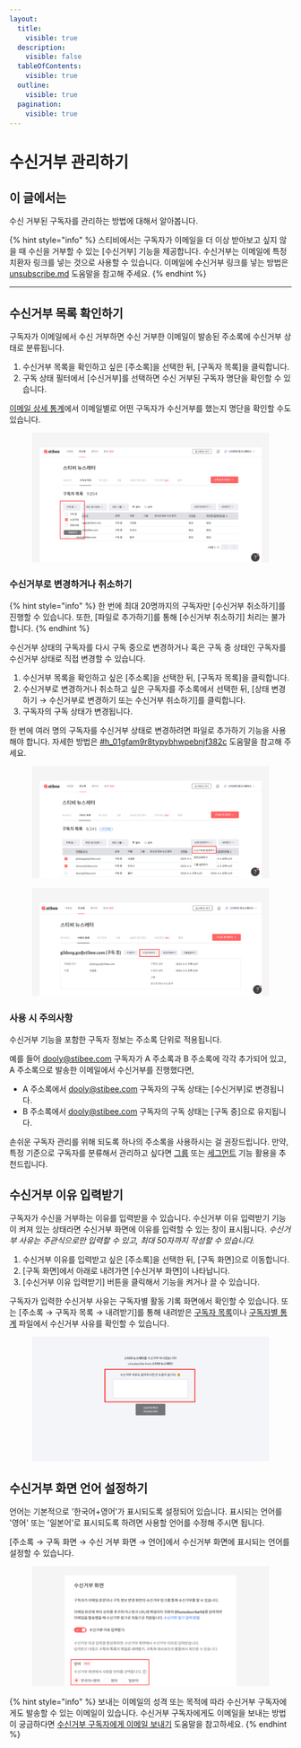 ```yaml
---
layout:
  title:
    visible: true
  description:
    visible: false
  tableOfContents:
    visible: true
  outline:
    visible: true
  pagination:
    visible: true
---
```


# 수신거부 관리하기

## 이 글에서는 <a href="#h_01hgacv5bwpkqwdremqhm44cwv" id="h_01hgacv5bwpkqwdremqhm44cwv"></a>

수신 거부된 구독자를 관리하는 방법에 대해서 알아봅니다.

{% hint style="info" %}
스티비에서는 구독자가 이메일을 더 이상 받아보고 싶지 않을 때 수신을 거부할 수 있는 \[수신거부] 기능을 제공합니다. 수신거부는 이메일에 특정 치환자 링크를 넣는 것으로 사용할 수 있습니다. 이메일에 수신거부 링크를 넣는 방법은 [unsubscribe.md](../../email/edit/unsubscribe.md "mention") 도움말을 참고해 주세요.
{% endhint %}

***

## 수신거부 목록 확인하기 <a href="#h_4854aebca7" id="h_4854aebca7"></a>

구독자가 이메일에서 수신 거부하면 수신 거부한 이메일이 발송된 주소록에 수신거부 상태로 분류됩니다.&#x20;

1. 수신거부 목록을 확인하고 싶은 \[주소록]을 선택한 뒤, \[구독자 목록]을 클릭합니다.
2. 구독 상태 필터에서 \[수신거부]를 선택하면 수신 거부된 구독자 명단을 확인할 수 있습니다.

[이메일 상세 통계](../../email/analytics/email-detailed-statistics.md)에서 이메일별로 어떤 구독자가 수신거부를 했는지 명단을 확인할 수도 있습니다.

<figure><img src="../../.gitbook/assets/수신거부 목록 조회.png" alt=""><figcaption></figcaption></figure>

### 수신거부로 변경하거나 취소하기 <a href="#h_744c2fd03e" id="h_744c2fd03e"></a>

{% hint style="info" %}
한 번에 최대 20명까지의 구독자만 \[수신거부 취소하기]를 진행할 수 있습니다. 또한, \[파일로 추가하기]를 통해 \[수신거부 취소하기] 처리는 불가합니다.
{% endhint %}

수신거부 상태의 구독자를 다시 구독 중으로 변경하거나 혹은 구독 중 상태인 구독자를 수신거부 상태로 직접 변경할 수 있습니다.

1. 수신거부 목록을 확인하고 싶은 \[주소록]을 선택한 뒤, \[구독자 목록]을 클릭합니다.
2. 수신거부로 변경하거나 취소하고 싶은 구독자를 주소록에서 선택한 뒤, \[상태 변경하기 → 수신거부로 변경하기 또는 수신거부 취소하기]를 클릭합니다.
3. 구독자의 구독 상태가 변경됩니다.

한 번에 여러 명의 구독자를 수신거부 상태로 변경하려면 파일로 추가하기 기능을 사용해야 합니다. 자세한 방법은 [#h\_01gfam9r8typybhwpebnjf382c](add.md#h_01gfam9r8typybhwpebnjf382c "mention") 도움말을 참고해 주세요.

<div><figure><img src="../../.gitbook/assets/수신거부로 변경하기_1.png" alt=""><figcaption></figcaption></figure> <figure><img src="../../.gitbook/assets/spaces_eAMHRdY4ATDXfWZWQs3p_uploads_c0i5DJlWmqm6QClSiFhN_수신거부로 변경하기_2.webp" alt=""><figcaption></figcaption></figure></div>

### 사용 시 주의사항 <a href="#h_744c2fd03e" id="h_744c2fd03e"></a>

수신거부 기능을 포함한 구독자 정보는 주소록 단위로 적용됩니다.

예를 들어 dooly@stibee.com 구독자가 A 주소록과 B 주소록에 각각 추가되어 있고, A 주소록으로 발송한 이메일에서 수신거부를 진행했다면,

* A 주소록에서 dooly@stibee.com 구독자의 구독 상태는 \[수신거부]로 변경됩니다.
* B 주소록에서 dooly@stibee.com 구독자의 구독 상태는 \[구독 중]으로 유지됩니다.

손쉬운 구독자 관리를 위해 되도록 하나의 주소록을 사용하시는 걸 권장드립니다. 만약, 특정 기준으로 구독자를 분류해서 관리하고 싶다면 [그룹](../classify-subscribers/how-to-use-groups.md) 또는 [세그먼트](../classify-subscribers/how-to-use-segment.md) 기능 활용을 추천드립니다.



## 수신거부 이유 입력받기 <a href="#h_50529e632a" id="h_50529e632a"></a>

구독자가 수신을 거부하는 이유를 입력받을 수 있습니다. 수신거부 이유 입력받기 기능이 켜져 있는 상태라면 수신거부 화면에 이유를 입력할 수 있는 창이 표시됩니다. _수신거부 사유는 주관식으로만 입력할 수 있고, 최대 50자까지 작성할 수 있습니다._

1. 수신거부 이유를 입력받고 싶은 \[주소록]을 선택한 뒤, \[구독 화면]으로 이동합니다.
2. \[구독 화면]에서 아래로 내려가면 \[수신거부 화면]이 나타납니다.
3. \[수신거부 이유 입력받기] 버튼을 클릭해서 기능을 켜거나 끌 수 있습니다.

구독자가 입력한 수신거부 사유는 구독자별 활동 기록 화면에서 확인할 수 있습니다. 또는 \[주소록 → 구독자 목록 → 내려받기]를 통해 내려받은 [구독자 목록](export-list.md)이나 [구독자별 통계](../check-subscriber-statistics/export.md) 파일에서 수신거부 사유를 확인할 수 있습니다.

<figure><img src="../../.gitbook/assets/2 (6).png" alt=""><figcaption></figcaption></figure>



## 수신거부 화면 언어 설정하기 <a href="#h_01hgaf2jgtj77h3jbpjm6hxh4v" id="h_01hgaf2jgtj77h3jbpjm6hxh4v"></a>

언어는 기본적으로 '한국어+영어'가 표시되도록 설정되어 있습니다. 표시되는 언어를 '영어' 또는 '일본어'로 표시되도록 하려면 사용할 언어를 수정해 주시면 됩니다.

\[주소록 → 구독 화면 → 수신 거부 화면 → 언어]에서 수신거부 화면에 표시되는 언어를 설정할 수 있습니다.&#x20;

<figure><img src="../../.gitbook/assets/수신거부 화면 언어 설정하기.png" alt=""><figcaption></figcaption></figure>

{% hint style="info" %}
보내는 이메일의 성격 또는 목적에 따라 수신거부 구독자에게도 발송할 수 있는 이메일이 있습니다. 수신거부 구독자에게도 이메일을 보내는 방법이 궁금하다면 [수신거부 구독자에게 이메일 보내기](../../email/send/send-email-unsubscribed-subscriber.md) 도움말을 참고하세요.
{% endhint %}
